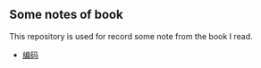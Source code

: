 ## Some notes of book

This repository is used for record some note from the book I read. 
- [编码](code)

